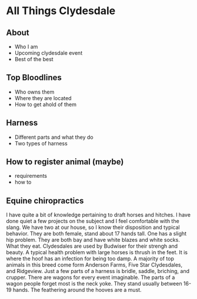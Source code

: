 # All Things Clydesdale 

## About
- Who I am
- Upcoming clydesdale event
- Best of the best

## Top Bloodlines
- Who owns them
- Where they are located
- How to get ahold of them

## Harness
- Different parts and what they do
- Two types of harness

## How to register animal (maybe)
- requirements
- how to

## Equine chiropractics


I have quite a bit of knowledge pertaining to draft horses and hitches. I have done quiet a few projects on the subject and I feel comfortable with the slang. We have two at our house, so I know their disposition and typical behavior. They are both female, stand about 17 hands tall. One has a slight hip problem. They are both bay and have white blazes and white socks. What they eat. Clydesdales are used by Budwiser for their strengh and beauty. A typical health problem with large horses is thrush in the feet. It is where the hoof has an infection for being too damp. A majority of top animals in this breed come form Anderson Farms, Five Star Clydesdales, and Ridgeview. Just a few parts of a harness is bridle, saddle, briching, and crupper. There are wagons for every event imaginable. The parts of a wagon people forget most is the neck yoke. They stand usually between 16-19 hands. The feathering around the hooves are a must. 

